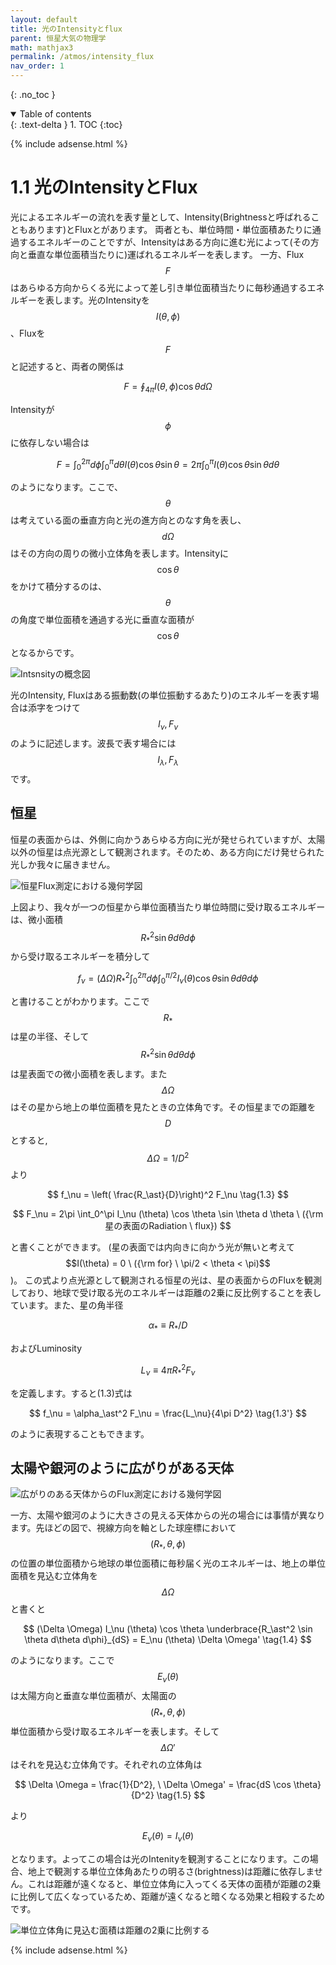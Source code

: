 ```yaml
---
layout: default
title: 光のIntensityとflux
parent: 恒星大気の物理学
math: mathjax3
permalink: /atmos/intensity_flux
nav_order: 1
---
```


{: .no_toc }

<details open markdown="block">
  <summary>
    Table of contents
  </summary>
  {: .text-delta }
1. TOC
{:toc}
</details>

{% include adsense.html %}

# 1.1 光のIntensityとFlux

光によるエネルギーの流れを表す量として、Intensity(Brightnessと呼ばれることもあります)とFluxとがあります。
両者とも、単位時間・単位面積あたりに通過するエネルギーのことですが、Intensityはある方向に進む光によって(その方向と垂直な単位面積当たりに)運ばれるエネルギーを表します。
一方、Flux $$F$$はあらゆる方向からくる光によって差し引き単位面積当たりに毎秒通過するエネルギーを表します。光のIntensityを$$I(\theta, \phi)$$、Fluxを$$F$$と記述すると、両者の関係は

$$
F = \oint_{4\pi} I (\theta, \phi) \cos \theta d\Omega \tag{1.1}
$$

Intensityが$$\phi$$に依存しない場合は

$$
F = \int_0^{2\pi} d\phi \int_0^\pi d\theta I (\theta) \cos \theta \sin \theta 
= 2\pi \int_0^\pi I (\theta) \cos \theta \sin \theta d\theta \tag{1.1'}
$$

のようになります。ここで、$$\theta$$は考えている面の垂直方向と光の進方向とのなす角を表し、$$d\Omega$$はその方向の周りの微小立体角を表します。Intensityに$$\cos \theta$$をかけて積分するのは、$$\theta$$の角度で単位面積を通過する光に垂直な面積が$$\cos \theta$$となるからです。

![Intsnsityの概念図](/assets/images/atmos/intensity.png)

光のIntensity, Fluxはある振動数(の単位振動するあたり)のエネルギーを表す場合は添字をつけて$$I_\nu, F_\nu$$のように記述します。波長で表す場合には$$I_\lambda, F_\lambda$$です。

## 恒星

恒星の表面からは、外側に向かうあらゆる方向に光が発せられていますが、太陽以外の恒星は点光源として観測されます。そのため、ある方向にだけ発せられた光しか我々に届きません。

![恒星Flux測定における幾何学図](/assets/images/atmos/from_star.png)

上図より、我々が一つの恒星から単位面積当たり単位時間に受け取るエネルギーは、微小面積$$R_\ast^2 \sin \theta d\theta d\phi$$から受け取るエネルギーを積分して

$$
f_\nu = (\Delta \Omega) R_\ast^2 \int_0^{2\pi} d\phi \int_0^{\pi/2} I_\nu (\theta) \cos \theta \sin \theta d\theta d\phi \tag{1.2}
$$

と書けることがわかります。ここで$$R_\ast$$は星の半径、そして$$R_\ast^2 \sin \theta d\theta d\phi$$は星表面での微小面積を表します。また$$\Delta \Omega$$はその星から地上の単位面積を見たときの立体角です。その恒星までの距離を$$D$$とすると,
$$\Delta \Omega = 1/D^2$$より

$$
f_\nu = \left( \frac{R_\ast}{D}\right)^2 F_\nu \tag{1.3}
$$

$$
F_\nu = 2\pi \int_0^\pi I_\nu (\theta) \cos \theta \sin \theta d \theta \ ({\rm 星の表面のRadiation \ flux})
$$

と書くことができます。
(星の表面では内向きに向かう光が無いと考えて$$I(\theta) = 0 \ ({\rm for} \ \pi/2 < \theta < \pi)$$)。
この式より点光源として観測される恒星の光は、星の表面からのFluxを観測しており、地球で受け取る光のエネルギーは距離の2乗に反比例することを表しています。また、星の角半径

$$
\alpha_\ast \equiv R_\ast /D 
$$

およびLuminosity

$$
L_\nu \equiv 4\pi R_\ast^2 F_\nu
$$

を定義します。すると(1.3)式は

$$
f_\nu = \alpha_\ast^2 F_\nu = \frac{L_\nu}{4\pi D^2} \tag{1.3'}
$$

のように表現することもできます。

## 太陽や銀河のように広がりがある天体

![広がりのある天体からのFlux測定における幾何学図](/assets/images/atmos/from_sun.png)

一方、太陽や銀河のように大きさの見える天体からの光の場合には事情が異なります。先ほどの図で、視線方向を軸とした球座標において$$(R_\ast, \theta, \phi)$$の位置の単位面積から地球の単位面積に毎秒届く光のエネルギーは、地上の単位面積を見込む立体角を$$\Delta \Omega$$と書くと

$$
(\Delta \Omega) I_\nu (\theta) \cos \theta \underbrace{R_\ast^2 \sin \theta d\theta d\phi}_{dS}
= E_\nu (\theta) \Delta \Omega' \tag{1.4}
$$

のようになります。ここで$$E_\nu (\theta)$$は太陽方向と垂直な単位面積が、太陽面の$$(R_\ast, \theta, \phi)$$単位面積から受け取るエネルギーを表します。そして$$\Delta \Omega'$$はそれを見込む立体角です。それぞれの立体角は

$$
\Delta \Omega = \frac{1}{D^2}, \ 
\Delta \Omega' = \frac{dS \cos \theta}{D^2} \tag{1.5}
$$

より

$$
E_\nu (\theta) = I_\nu (\theta) \tag{1.6}
$$

となります。よってこの場合は光のIntenityを観測することになります。この場合、地上で観測する単位立体角あたりの明るさ(brightness)は距離に依存しません。これは距離が遠くなると、単位立体角に入ってくる天体の面積が距離の2乗に比例して広くなっているため、距離が遠くなると暗くなる効果と相殺するためです。

![単位立体角に見込む面積は距離の2乗に比例する](/assets/images/atmos/e_nu_i_nu.png)

{% include adsense.html %}